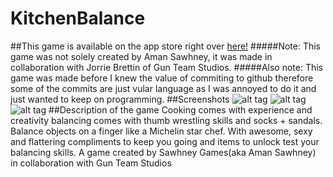 # KitchenBalance
##This game is available on the app store right over <a href = "https://itunes.apple.com/app/id1070871741?mt=8">here!</a>
#####Note: This game was not solely created by Aman Sawhney, it was made in collaboration with Jorrie Brettin of Gun Team Studios.
#####Also note: This game was made before I knew the value of commiting to github therefore some of the commits are just vular language as I was annoyed to do it and just wanted to keep on programming. 
##Screenshots
![alt tag](https://lh3.googleusercontent.com/SxYhYvVcEul-Hbj5dbrFQ8dXrSuYLJul-c9yoT0A-GlZJgVjiIan_3PNR1OvHyznP_91pe9JzLeoq_GZ6-EXoDzTW9JdhA)
![alt tag](https://lh3.googleusercontent.com/6kJ9HKJRZBQarHm113dSFf0rqFjK4mH3Ow4wa3EdpaRxpbbZhS5y350NWVmUQdgMoy2HVxa6Q-CHselBf68BKVdh4f0zdg)
![alt tag](https://lh3.googleusercontent.com/bjXGOjBKYqIvzsUZMQ6p3xvSq1nFx8IJvpbhR0YwhuzfryhunD0CHOZFxiVknvX2bLMWy1muoI0eJAbGDhzmB9U714qt)
##Description of the game
Cooking comes with experience and creativity balancing comes with thumb wrestling skills and socks + sandals. Balance objects on a finger like a Michelin star chef. With awesome, sexy and flattering compliments to keep you going and items to unlock test your balancing skills. A game created by Sawhney Games(aka Aman Sawhney) in collaboration with Gun Team Studios



